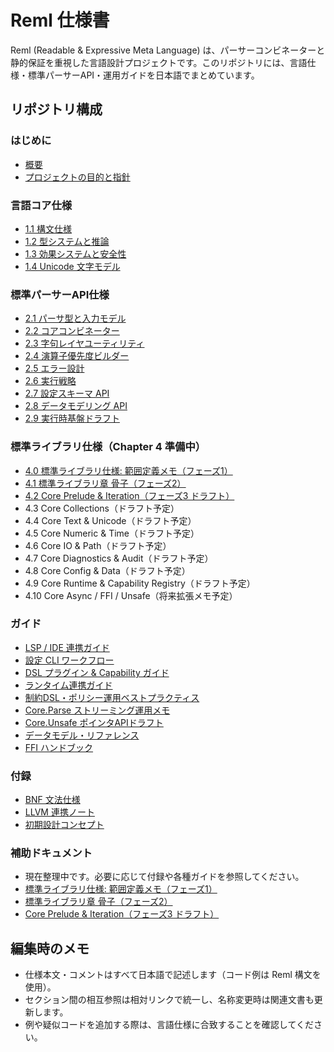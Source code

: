 # Reml 仕様書

Reml (Readable & Expressive Meta Language) は、パーサーコンビネーターと静的保証を重視した言語設計プロジェクトです。このリポジトリには、言語仕様・標準パーサーAPI・運用ガイドを日本語でまとめています。

## リポジトリ構成

### はじめに

- [概要](0-1-overview.md)
- [プロジェクトの目的と指針](0-2-project-purpose.md)

### 言語コア仕様

- [1.1 構文仕様](1-1-syntax.md)
- [1.2 型システムと推論](1-2-types-Inference.md)
- [1.3 効果システムと安全性](1-3-effects-safety.md)
- [1.4 Unicode 文字モデル](1-4-test-unicode-model.md)

### 標準パーサーAPI仕様

- [2.1 パーサ型と入力モデル](2-1-parser-type.md)
- [2.2 コアコンビネーター](2-2-core-combinator.md)
- [2.3 字句レイヤユーティリティ](2-3-lexer.md)
- [2.4 演算子優先度ビルダー](2-4-op-builder.md)
- [2.5 エラー設計](2-5-error.md)
- [2.6 実行戦略](2-6-execution-strategy.md)
- [2.7 設定スキーマ API](2-7-config.md)
- [2.8 データモデリング API](2-8-data.md)
- [2.9 実行時基盤ドラフト](2-9-runtime.md)

### 標準ライブラリ仕様（Chapter 4 準備中）

- [4.0 標準ライブラリ仕様: 範囲定義メモ（フェーズ1）](4-0-standard-library-scope.md)
- [4.1 標準ライブラリ章 骨子（フェーズ2）](4-1-standard-library-outline.md)
- [4.2 Core Prelude & Iteration（フェーズ3 ドラフト）](4-2-core-prelude-iteration.md)
- 4.3 Core Collections（ドラフト予定）
- 4.4 Core Text & Unicode（ドラフト予定）
- 4.5 Core Numeric & Time（ドラフト予定）
- 4.6 Core IO & Path（ドラフト予定）
- 4.7 Core Diagnostics & Audit（ドラフト予定）
- 4.8 Core Config & Data（ドラフト予定）
- 4.9 Core Runtime & Capability Registry（ドラフト予定）
- 4.10 Core Async / FFI / Unsafe（将来拡張メモ予定）

### ガイド

- [LSP / IDE 連携ガイド](guides/lsp-integration.md)
- [設定 CLI ワークフロー](guides/config-cli.md)
- [DSL プラグイン & Capability ガイド](guides/DSL-plugin.md)
- [ランタイム連携ガイド](guides/runtime-bridges.md)
- [制約DSL・ポリシー運用ベストプラクティス](guides/constraint-dsl-best-practices.md)
- [Core.Parse ストリーミング運用メモ](guides/core-parse-streaming.md)
- [Core.Unsafe ポインタAPIドラフト](guides/core-unsafe-ptr-api-draft.md)
- [データモデル・リファレンス](guides/data-model-reference.md)
- [FFI ハンドブック](guides/reml-ffi-handbook.md)

### 付録

- [BNF 文法仕様](3-1-bnf.md)
- [LLVM 連携ノート](a-jit.md)
- [初期設計コンセプト](b-first-idea.md)

### 補助ドキュメント

- 現在整理中です。必要に応じて付録や各種ガイドを参照してください。
- [標準ライブラリ仕様: 範囲定義メモ（フェーズ1）](4-0-standard-library-scope.md)
- [標準ライブラリ章 骨子（フェーズ2）](4-1-standard-library-outline.md)
- [Core Prelude & Iteration（フェーズ3 ドラフト）](4-2-core-prelude-iteration.md)


## 編集時のメモ

- 仕様本文・コメントはすべて日本語で記述します（コード例は Reml 構文を使用）。
- セクション間の相互参照は相対リンクで統一し、名称変更時は関連文書も更新します。
- 例や疑似コードを追加する際は、言語仕様に合致することを確認してください。
